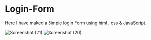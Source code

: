 # Login-Form

Here I have maked a Simple login Form using html , css & JavaScript.

![Screenshot (21)](https://user-images.githubusercontent.com/118324582/232409201-d017caca-9429-4821-9093-2e117932e6d8.png)
![Screenshot (20)](https://user-images.githubusercontent.com/118324582/232409217-59d021c8-445b-449b-85e3-c16a2880aeff.png)

